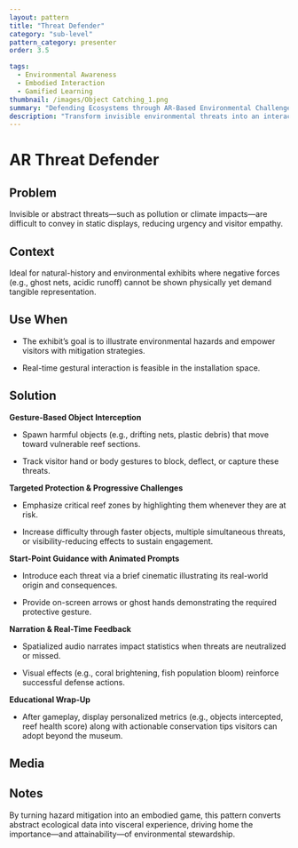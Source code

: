 ```yaml
---
layout: pattern
title: "Threat Defender"
category: "sub-level"
pattern_category: presenter
order: 3.5

tags:
  - Environmental Awareness
  - Embodied Interaction
  - Gamified Learning
thumbnail: /images/Object Catching_1.png
summary: "Defending Ecosystems through AR-Based Environmental Challenges"
description: "Transform invisible environmental threats into an interactive AR defense game, enabling visitors to protect vulnerable habitats through gestures while learning about real-world ecological impacts and solutions."
---
```


# AR Threat Defender

## Problem
Invisible or abstract threats—such as pollution or climate impacts—are difficult to convey in static displays, reducing urgency and visitor empathy.

## Context
Ideal for natural-history and environmental exhibits where negative forces (e.g., ghost nets, acidic runoff) cannot be shown physically yet demand tangible representation.

## Use When

- The exhibit’s goal is to illustrate environmental hazards and empower visitors with mitigation strategies.

- Real-time gestural interaction is feasible in the installation space.

## Solution

**Gesture-Based Object Interception**

- Spawn harmful objects (e.g., drifting nets, plastic debris) that move toward vulnerable reef sections.

- Track visitor hand or body gestures to block, deflect, or capture these threats.

**Targeted Protection & Progressive Challenges**

- Emphasize critical reef zones by highlighting them whenever they are at risk.

- Increase difficulty through faster objects, multiple simultaneous threats, or visibility-reducing effects to sustain engagement.

**Start-Point Guidance with Animated Prompts**

- Introduce each threat via a brief cinematic illustrating its real-world origin and consequences.

- Provide on-screen arrows or ghost hands demonstrating the required protective gesture.

**Narration & Real-Time Feedback**

- Spatialized audio narrates impact statistics when threats are neutralized or missed.

- Visual effects (e.g., coral brightening, fish population bloom) reinforce successful defense actions.

**Educational Wrap-Up**

- After gameplay, display personalized metrics (e.g., objects intercepted, reef health score) along with actionable conservation tips visitors can adopt beyond the museum.

## Media



## Notes

By turning hazard mitigation into an embodied game, this pattern converts abstract ecological data into visceral experience, driving home the importance—and attainability—of environmental stewardship.